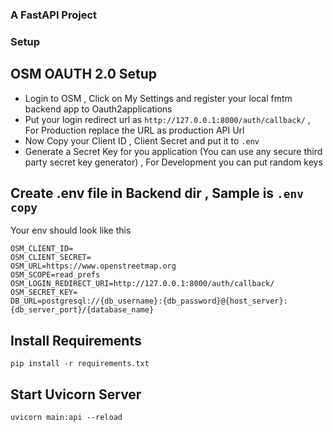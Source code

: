 ### A FastAPI Project 
### Setup 
## OSM OAUTH 2.0 Setup 
- Login to OSM , Click on My Settings and register your local fmtm backend app to Oauth2applications 
- Put your login redirect url as ```http://127.0.0.1:8000/auth/callback/``` , For Production replace the URL as production API Url 
- Now Copy your Client ID , Client Secret and put it to ```.env```
- Generate a Secret Key for you application (You can use any secure third party secret key generator) , For Development you can put random keys

## Create .env file in Backend dir , Sample is ```.env copy```
Your env should look like this 
```
OSM_CLIENT_ID=
OSM_CLIENT_SECRET=
OSM_URL=https://www.openstreetmap.org
OSM_SCOPE=read_prefs
OSM_LOGIN_REDIRECT_URI=http://127.0.0.1:8000/auth/callback/
OSM_SECRET_KEY=
DB_URL=postgresql://{db_username}:{db_password}@{host_server}:{db_server_port}/{database_name}
```

## Install Requirements 

```
pip install -r requirements.txt
```

## Start Uvicorn Server 

```
uvicorn main:api --reload 
```